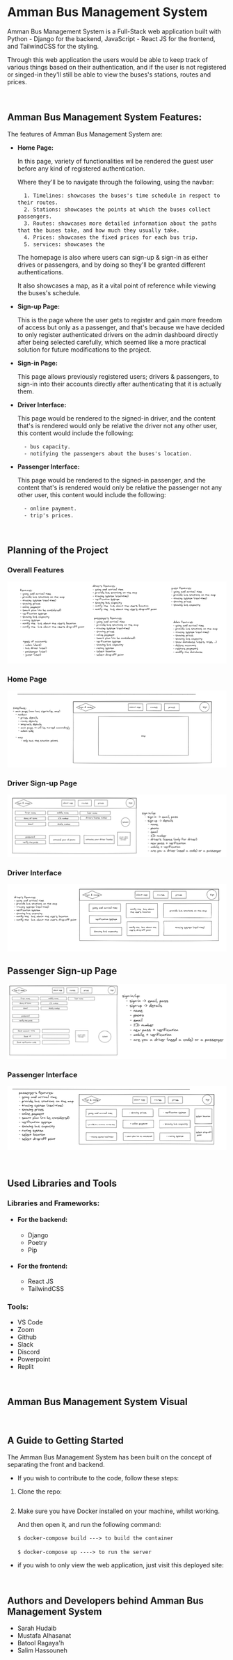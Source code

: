 # **Amman Bus Management System**

Amman Bus Management System is a Full-Stack web application built with Python - Django for the backend, JavaScript - React JS for the frontend, and TailwindCSS for the styling.

Through this web application the users would be able to keep track of various things based on their authentication, and if the user is not registered or singed-in they'll still be able to view the buses's stations, routes and prices.

</br>

## **Amman Bus Management System Features:**

The features of Amman Bus Management System are:

- **Home Page:**

    In this page, variety of functionalities wil be rendered the guest user before any kind of registered authentication.

    Where they'll be to navigate through the following, using the navbar:

        1. Timelines: showcases the buses's time schedule in respect to their routes.
        2. Stations: showcases the points at which the buses collect passengers.
        3. Routes: showcases more detailed information about the paths that the buses take, and how much they usually take.
        4. Prices: showcases the fixed prices for each bus trip.
        5. services: showcases the
    
    The homepage is also where users can sign-up & sign-in as either drives or passengers, and by doing so they'll be granted different authentications.

    It also showcases a map, as it a vital point of reference while viewing the buses's schedule.

- **Sign-up Page:** 

    This is the page where the user gets to register and gain more freedom of access but only as a passenger, and that's because we have decided to only register authenticated drivers on the admin dashboard directly after being selected carefully, which seemed like a more practical solution for future modifications to the project.

- **Sign-in Page:**

    This page allows previously registered users; drivers & passengers, to sign-in into their accounts directly after authenticating that it is actually them.

- **Driver Interface:**

    This page would be rendered to the signed-in driver, and the content that's is rendered would only be relative the driver not any other user, this content would include the following:

        - bus capacity.
        - notifying the passengers about the buses's location.

- **Passenger Interface:**
    
    This page would be rendered to the signed-in passenger, and the content that's is rendered would only be relative the passenger not any other user, this content would include the following:

        - online payment.
        - trip's prices.


</br>

## **Planning of the Project**

### **Overall Features**

![assets\features-1.PNG](assets\features-1.PNG)

### **Home Page**

![assets\features-homepage.PNG](assets\features-homepage.PNG)

### **Driver Sign-up Page**

![assets\features-driver-signup-form.PNG](assets\features-driver-signup-form.PNG)

### **Driver Interface**

![assets\features-driver-interface.PNG](assets\features-driver-interface.PNG)

## **Passenger Sign-up Page**

![assets\features-passenger-signup-form.PNG](assets\features-passenger-signup-form.PNG)

### **Passenger Interface**

![assets\features-passenger-interface.PNG](assets\features-passenger-interface.PNG)

</br>

## **Used Libraries and Tools**

### **Libraries and Frameworks:**

- #### **For the backend:**
    - Django
    - Poetry
    - Pip

- #### **For the frontend:**
    - React JS
    - TailwindCSS

### **Tools:**

- VS Code
- Zoom
- Github
- Slack
- Discord
- Powerpoint
- Replit

</br>

## **Amman Bus Management System Visual**

</br>

## **A Guide to Getting Started**

The Amman Bus Management System has been built on the concept of separating the front and backend.



- If you wish to contribute to the code, follow these steps:

1. Clone the repo:

    ```
    ```

2. Make sure you have Docker installed on your machine, whilst working.

    And then open it, and run the following command:

    ```
    $ docker-compose build ---> to build the container

    $ docker-compose up ----> to run the server
    ```

- if you wish to only view the web application, just visit this deployed site:

    
</br>

## **Authors and Developers behind Amman Bus Management System**

- Sarah Hudaib
- Mustafa Alhasanat
- Batool Ragaya'h
- Salim Hassouneh